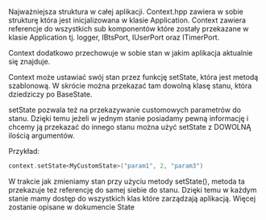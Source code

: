 Najważniejsza struktura w całej aplikacji. Context.hpp zawiera w sobie strukturę która jest inicjalizowana w klasie Application. Context zawiera referencje do wszystkich sub komponentów które zostały przekazane w klasie Application tj. logger, IBtsPort, IUserPort oraz ITimerPort. 

Context dodatkowo przechowuje w sobie stan w jakim aplikacja aktualnie się znajduje.

Context może ustawiać swój stan przez funkcję setState, która jest metodą szablonową. W skrócie można przekazać tam dowolną klasę stanu, która dziedziczy po BaseState. 

setState pozwala też na przekazywanie customowych parametrów do stanu. Dzięki temu jeżeli w jednym stanie posiadamy pewną informację i chcemy ją przekazać do innego stanu można użyć setState z DOWOLNĄ ilością argumentów. 

Przykład:
```cpp
context.setState<MyCustomState>("param1", 2, "param3")
```

W trakcie jak zmieniamy stan przy użyciu metody setState(), metoda ta przekazuje też referencję do samej siebie do stanu. Dzięki temu w każdym stanie mamy dostęp do wszystkich klas które zarządzają aplikacją. Więcej zostanie opisane w dokumencie State